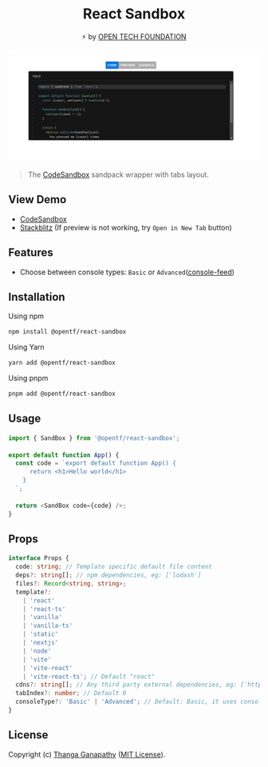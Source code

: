 <div align="center">

# React Sandbox

⚡ by [OPEN TECH FOUNDATION](https://open-tech-foundation.pages.dev/)

![Screenshot](./Screenshot.png)

</div>

> The [CodeSandbox](https://codesandbox.io/) sandpack wrapper with tabs layout.

## View Demo

- [CodeSandbox](https://codesandbox.io/s/react-sandbox-bcggdd)
- [Stackblitz](https://stackblitz.com/edit/vitejs-vite-ic6mks?file=src/App.jsx) (If preview is not working, try `Open in New Tab` button)

## Features

- Choose between console types: `Basic` or `Advanced`([console-feed](https://www.npmjs.com/package/console-feed))

## Installation

Using npm

```sh
npm install @opentf/react-sandbox
```

Using Yarn

```sh
yarn add @opentf/react-sandbox
```

Using pnpm

```sh
pnpm add @opentf/react-sandbox
```

## Usage

```ts
import { SandBox } from '@opentf/react-sandbox';

export default function App() {
  const code = `export default function App() {
      return <h1>Hello world</h1>
    }
  `;

  return <SandBox code={code} />;
}
```

## Props

```ts
interface Props {
  code: string; // Template specific default file content
  deps?: string[]; // npm dependencies, eg: ['lodash']
  files?: Record<string, string>;
  template?:
    | 'react'
    | 'react-ts'
    | 'vanilla'
    | 'vanilla-ts'
    | 'static'
    | 'nextjs'
    | 'node'
    | 'vite'
    | 'vite-react'
    | 'vite-react-ts'; // Default "react"
  cdns?: string[]; // Any third party external dependencies, eg: ['https://cdn.tailwindcss.com']
  tabIndex?: number; // Default 0
  consoleType?: 'Basic' | 'Advanced'; // Default: Basic, it uses console-feed for 'Advanced'
}
```

## License

Copyright (c) [Thanga Ganapathy](https://github.com/Thanga-Ganapathy) ([MIT License](./LICENSE)).
